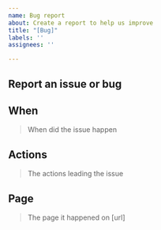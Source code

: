 ```yaml
---
name: Bug report
about: Create a report to help us improve
title: "[Bug]"
labels: ''
assignees: ''

---
```


## Report an issue or bug

## When
> When did the issue happen

## Actions
> The actions leading the issue

## Page
> The page it happened on [url]
